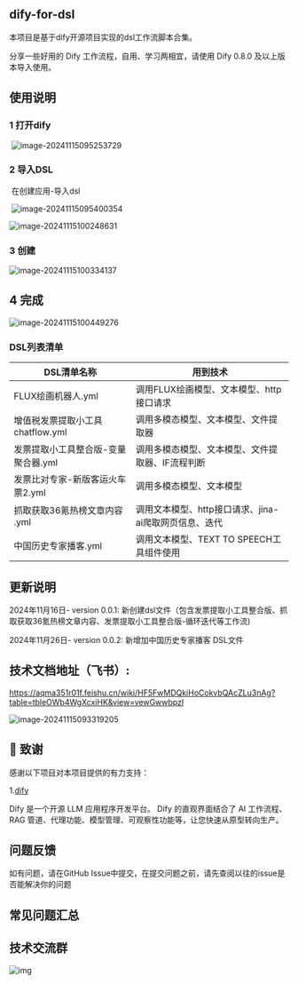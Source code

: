 ## dify-for-dsl

本项目是基于dify开源项目实现的dsl工作流脚本合集。

分享一些好用的 Dify 工作流程，自用、学习两相宜，请使用 Dify 0.8.0 及以上版本导入使用。

## 使用说明

###   1 打开dify 

​     ![image-20241115095253729](https://mypicture-1258720957.cos.ap-nanjing.myqcloud.com/image-20241115095253729.png)

###   2  导入DSL

​      在创建应用-导入dsl

​     	![image-20241115095400354](https://mypicture-1258720957.cos.ap-nanjing.myqcloud.com/image-20241115095400354.png)

   ![image-20241115100248631](https://mypicture-1258720957.cos.ap-nanjing.myqcloud.com/image-20241115100248631.png)

### 3 创建

![image-20241115100334137](https://mypicture-1258720957.cos.ap-nanjing.myqcloud.com/image-20241115100334137.png)

## 4 完成

![image-20241115100449276](https://mypicture-1258720957.cos.ap-nanjing.myqcloud.com/image-20241115100449276.png)

### DSL列表清单

| DSL清单名称                         | 用到技术                                              |
| ----------------------------------- | ----------------------------------------------------- |
| FLUX绘画机器人.yml                  | 调用FLUX绘画模型、文本模型、http接口请求              |
| 增值税发票提取小工具chatflow.yml    | 调用多模态模型、文本模型、文件提取器                  |
| 发票提取小工具整合版-变量聚合器.yml | 调用多模态模型、文本模型、文件提取器、IF流程判断      |
| 发票比对专家-新版客运火车票2.yml    | 调用多模态模型、文本模型                              |
| 抓取获取36氪热榜文章内容 .yml       | 调用文本模型、http接口请求、jina-ai爬取网页信息、迭代 |
| 中国历史专家播客.yml       | 调用文本模型、TEXT TO SPEECH工具组件使用 |

## 更新说明

2024年11月16日- version 0.0.1: 新创建dsl文件（包含发票提取小工具整合版、抓取获取36氪热榜文章内容、发票提取小工具整合版-循环迭代等工作流)

2024年11月26日- version 0.0.2: 新增加中国历史专家播客 DSL文件

## 技术文档地址（飞书）:

https://aqma351r01f.feishu.cn/wiki/HF5FwMDQkiHoCokvbQAcZLu3nAg?table=tbleOWb4WgXcxiHK&view=vewGwwbpzl

![image-20241115093319205](https://mypicture-1258720957.cos.ap-nanjing.myqcloud.com/image-20241115093319205.png)

## 🎉 致谢

感谢以下项目对本项目提供的有力支持：

1.[dify](https://github.com/langgenius/dify)

   Dify 是一个开源 LLM 应用程序开发平台。 Dify 的直观界面结合了 AI 工作流程、RAG 管道、代理功能、模型管理、可观察性功能等，让您快速从原型转向生产。

## 问题反馈

如有问题，请在GitHub Issue中提交，在提交问题之前，请先查阅以往的issue是否能解决你的问题

## 常见问题汇总



## 技术交流群

![img](https://mypicture-1258720957.cos.ap-nanjing.myqcloud.com/Screenshot_20241115_094035_com.tencent.mm.jpg)
